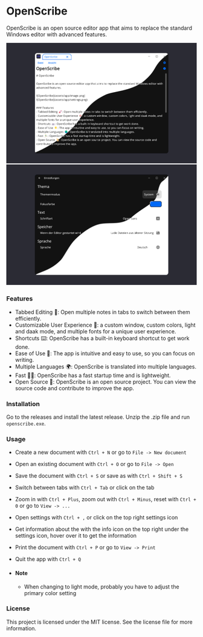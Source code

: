 # OpenScribe

OpenScribe is an open source editor app that aims to replace the standard Windows editor with advanced features.

![OpenScribe](assets/app/home.png)
![OpenScribe](assets/app/settings.png)

### Features
- Tabbed Editing 🚀: Open multiple notes in tabs to switch between them efficiently.
- Customizable User Experience 🎨: a custom window, custom colors, light and daak mode, and multiple fonts for a unique user experience.
- Shortcuts ⌨️: OpenScribe has a built-in keyboard shortcut to get work done.
- Ease of Use 🌟: The app is intuitive and easy to use, so you can focus on writing.
- Multiple Languages 🌍: OpenScribe is translated into multiple languages.
- Fast 🏃‍♂️: OpenScribe has a fast startup time and is lightweight.
- Open Source 📜: OpenScribe is an open source project. You can view the source code and contribute to improve the app.

### Installation
Go to the releases and install the latest release. Unzip the .zip file and run `openscribe.exe`.

### Usage
- Create a new document with `Ctrl + N` or go to `File -> New document`
- Open an existing document with `Ctrl + O` or go to `File -> Open`
- Save the document with `Ctrl + S` or save as with `Ctrl + Shift + S`
- Switch between tabs with `Ctrl + Tab` or click on the tab
- Zoom in with `Ctrl + Plus`, zoom out with `Ctrl + Minus`, reset with `Ctrl + 0` or go to `View -> ...`
- Open settings with `Ctrl + ,` or click on the top right settings icon
- Get information about the with the info icon on the top right under the settings icon, hover over it to get the information
- Print the document with `Ctrl + P` or go to `View -> Print`
- Quit the app with `Ctrl + Q`

- #### Note
    - When changing to light mode, probably you have to adjust the primary color setting

### License
This project is licensed under the MIT license. See the license file for more information.
